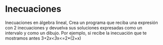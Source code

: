 # Inecuaciones
Inecuaciones en álgebra lineal, Crea un programa que reciba una expresión con 2 inecuaciones y devuelva sus soluciones expresadas como un intervalo y como un dibujo. Por ejemplo, si recibe la inecuación que te mostramos antes 3+2*x&lt;3*x&lt;=2*(2+x)
